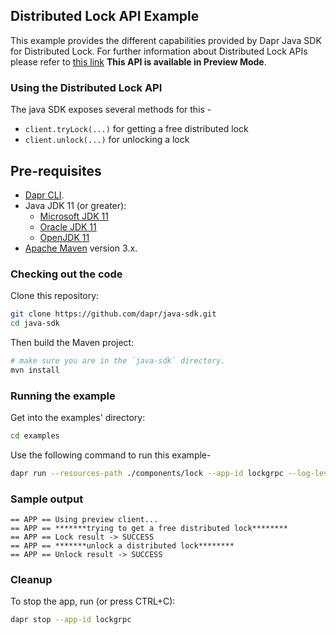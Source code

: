 ## Distributed Lock API Example

This example provides the different capabilities provided by Dapr Java SDK for Distributed Lock. For further information about Distributed Lock APIs please refer to [this link](https://docs.dapr.io/developing-applications/building-blocks/distributed-lock/)
**This API is available in Preview Mode**.

### Using the Distributed Lock API

The java SDK exposes several methods for this -
* `client.tryLock(...)` for getting a free distributed lock
* `client.unlock(...)` for unlocking a lock

## Pre-requisites

* [Dapr CLI](https://docs.dapr.io/getting-started/install-dapr-cli/).
* Java JDK 11 (or greater):
    * [Microsoft JDK 11](https://docs.microsoft.com/en-us/java/openjdk/download#openjdk-11)
    * [Oracle JDK 11](https://www.oracle.com/technetwork/java/javase/downloads/index.html#JDK11)
    * [OpenJDK 11](https://jdk.java.net/11/)
* [Apache Maven](https://maven.apache.org/install.html) version 3.x.

### Checking out the code

Clone this repository:

```sh
git clone https://github.com/dapr/java-sdk.git
cd java-sdk
```

Then build the Maven project:

```sh
# make sure you are in the `java-sdk` directory.
mvn install
```

<!-- END_STEP -->

### Running the example

Get into the examples' directory:
```sh
cd examples
```

Use the following command to run this example-

<!-- STEP
name: Run DistributedLockGrpcClient example
expected_stdout_lines:
  - "== APP == Using preview client..."
  - "== APP == *******trying to get a free distributed lock********"
  - "== APP == Lock result -> SUCCESS"
  - "== APP == *******unlock a distributed lock********"
  - "== APP == Unlock result -> SUCCESS"
background: true
sleep: 5
-->

```bash
dapr run --resources-path ./components/lock --app-id lockgrpc --log-level debug -- java -jar target/dapr-java-sdk-examples-exec.jar io.dapr.examples.lock.DistributedLockGrpcClient
```

<!-- END_STEP -->

### Sample output
```
== APP == Using preview client...
== APP == *******trying to get a free distributed lock********
== APP == Lock result -> SUCCESS
== APP == *******unlock a distributed lock********
== APP == Unlock result -> SUCCESS
```
### Cleanup

To stop the app, run (or press CTRL+C):

<!-- STEP
name: Cleanup
-->

```bash
dapr stop --app-id lockgrpc
```

<!-- END_STEP -->

